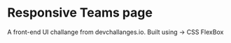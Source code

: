 # Responsive Teams page

A front-end UI challange from devchallanges.io. 
Built using -> CSS FlexBox
